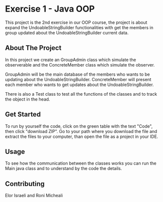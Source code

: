 
# Exercise 1 - Java OOP

This project is the 2nd exercise in our OOP course, the project is about expand the UndoableStringBuilder functionalities with get the members in group updated about the UndoableStringBuilder current data.
## About The Project

In this project we create an GroupAdmin class which simulate the observerable and the ConcreteMember class which simulate the observer.

GroupAdmin will be the main database of the members who wants to be updating about the UndoableStringBuilder.
ConcreteMember will present each member who wants to get updates about the UndoableStringBuilder.

There is also a Test class to test all the functions of the classes and to track the object in the head.
## Get Started
To run by yourself the code, click on the green table with the text "Code", then click "download ZIP".
Go to your path where you download the file and extract the files to your computer, than open the file as a project in your IDE.

## Usage
To see how the communication between the classes works you can run the Main java class and to understand by the code the details.
## Contributing
Elor Israeli and Roni Micheali
